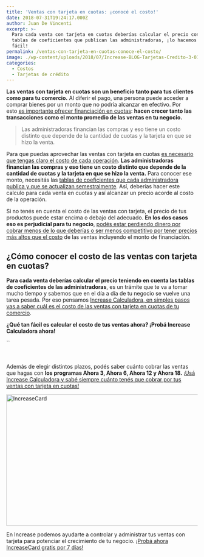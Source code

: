 ```yaml
---
title: 'Ventas con tarjeta en cuotas: ¡conocé el costo!'
date: 2018-07-31T19:24:17.000Z
author: Juan De Vincenti
excerpt: >-
  Para cada venta con tarjeta en cuotas deberías calcular el precio con las
  tablas de coeficientes que publican las administradoras, ¡lo hacemos más
  fácil!
permalink: /ventas-con-tarjeta-en-cuotas-conoce-el-costo/
image: ./wp-content/uploads/2018/07/Increase-BLOG-Tarjetas-Credito-3-012.png
categories:
  - Costos
  - Tarjetas de crédito
---
```

**Las ventas con tarjeta en cuotas son un beneficio tanto para tus clientes como para tu comercio.** Al diferir el pago, una persona puede acceder a comprar bienes por un monto que no podría alcanzar en efectivo. Por esto [es importante ofrecer financiación en cuotas](https://increasecard.com/las-cuotas-beneficios-y-costos-para-un-comercio/): **hacen crecer tanto las transacciones como el monto promedio de las ventas en tu negocio.**

> Las administradoras financian las compras y eso tiene un costo distinto que depende de la cantidad de cuotas y la tarjeta en que se hizo la venta.

Para que puedas aprovechar las ventas con tarjeta en cuotas [es necesario que tengas claro el costo de cada operación](http://www.increasecard.com/calculadora). **Las administradoras financian las compras y eso tiene un costo distinto que depende de la cantidad de cuotas y la tarjeta en que se hizo la venta.** Para conocer ese monto, necesitás las  [tablas de coeficientes que cada administradora publica y que se actualizan semestralmente](https://increasecard.com/vender-con-tarjeta-y-los-coeficientes-de-cuotas-como-terminar-con-la-pesadilla/). Así, deberías hacer este calculo para cada venta en cuotas y así alcanzar un precio acorde al costo de la operación.

Si no tenés en cuenta el costo de las ventas con tarjeta, el precio de tus productos puede estar encima o debajo del adecuado. **En los dos casos eso es perjudicial para tu negocio**, [podés estar perdiendo dinero por cobrar menos de lo que deberías o ser menos competitivo por tener precios más altos que el costo](https://increasecard.com/vender-con-tarjeta-y-los-coeficientes-de-cuotas-como-terminar-con-la-pesadilla/) de las ventas incluyendo el monto de financiación.

## ¿Cómo conocer el costo de las ventas con tarjeta en cuotas?

**Para cada venta deberías calcular el precio teniendo en cuenta las tablas de coeficientes de las administradoras**, es un trámite que te va a tomar mucho tiempo y sabemos que en el día a día de tu negocio se vuelve una tarea pesada. Por eso pensamos [Increase Calculadora, en simples pasos vas a saber cuál es el costo de las ventas con tarjeta en cuotas de tu comercio](http://www.increasecard.com/calculadora).

**¿Qué tan fácil es calcular el costo de tus ventas ahora? ¡Probá Increase Calculadora ahora!**

 ``

<div class="content">
</div>

&nbsp;

Además de elegir distintos plazos, podés saber cuánto cobrar las ventas que hagas con **los programas Ahora 3, Ahora 6, Ahora 12 y Ahora 18.** [¡Usá Increase Calculadora y sabé siempre cuánto tenés que cobrar por tus ventas con tarjeta en cuotas!](http://www.increasecard.com/calculadora)

[<img class="aligncenter wp-image-2937 size-full" src="https://d1nzec96y7u1ro.cloudfront.net/wp-content/uploads/2018/02/04133256/Banner.png" alt="IncreaseCard" width="1001" height="345" srcset="https://d1nzec96y7u1ro.cloudfront.net/wp-content/uploads/2018/02/04133256/Banner.png 1001w, https://d1nzec96y7u1ro.cloudfront.net/wp-content/uploads/2018/02/04133256/Banner-300x103.png 300w, https://d1nzec96y7u1ro.cloudfront.net/wp-content/uploads/2018/02/04133256/Banner-768x265.png 768w" sizes="(max-width: 1001px) 100vw, 1001px" />](https://goo.gl/1LCRDP)

En Increase podemos ayudarte a controlar y administrar tus ventas con tarjeta para potenciar el crecimiento de tu negocio. [¡Probá ahora IncreaseCard gratis por 7 días!](https://goo.gl/1LCRDP)
